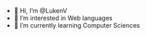 - 👋 Hi, I’m @LukenV
- 👀 I’m interested in Web languages
- 🌱 I’m currently learning Computer Sciences
